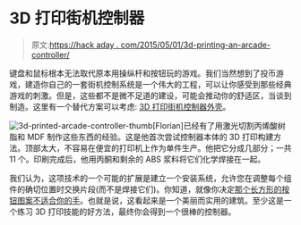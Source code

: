 # 3D 打印街机控制器

> 原文:[https://hack aday . com/2015/05/01/3d-printing-an-arcade-controller/](https://hackaday.com/2015/05/01/3d-printing-an-arcade-controller/)

键盘和鼠标根本无法取代原本用操纵杆和按钮玩的游戏。我们当然想到了投币游戏，建造你自己的一套街机控制系统是一个伟大的工程，可以让你感受到那些经典游戏的刺激。但是，这些都不是微不足道的建设，可能会推动你的舒适区，当谈到制造。这里有一个替代方案可以考虑: [3D 打印街机控制器外壳](http://www.cuddleburrito.com/blog/2015/4/28/3d-print-arcade-controller-fight-stick)。

![3d-printed-arcade-controller-thumb](../Images/c6b1b4852488ce7483bd9b5489f5bf0e.png)[Florian]已经有了用激光切割丙烯酸树脂和 MDF 制作这些东西的经验。这是他首次尝试控制器本体的 3D 打印构建方法。顶部太大，不容易在便宜的打印机上作为单件生产。他把它分成几部分；一共 11 个。印刷完成后，他用丙酮和剩余的 ABS 浆料将它们化学焊接在一起。

我们认为，这项技术的一个可能的扩展是建立一个安装系统，允许您在调整每个组件的确切位置时交换片段(而不是焊接它们)。你知道，就像你决定[那个长方形的按钮图案不适合你的手](http://hackaday.com/2013/10/07/custom-arcade-control-panel/)。也就是说，这看起来是一个美丽而实用的建筑。至少这是一个练习 3D 打印技能的好方法，最终你会得到一个很棒的控制器。